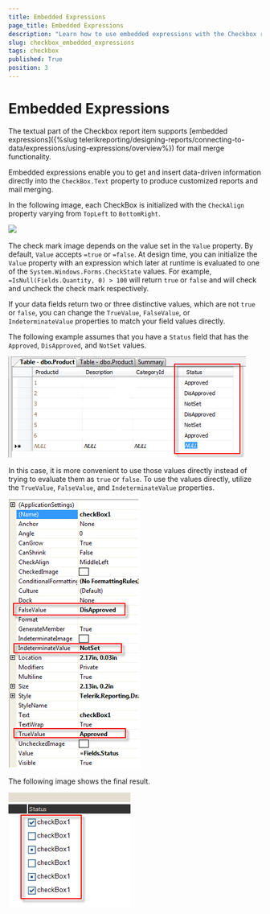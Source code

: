 ```yaml
---
title: Embedded Expressions
page_title: Embedded Expressions 
description: "Learn how to use embedded expressions with the Checkbox report item when working with Telerik Reporting."
slug: checkbox_embedded_expressions
tags: checkbox
published: True
position: 3
---
```


# Embedded Expressions

The textual part of the Checkbox report item supports [embedded expressions]({%slug telerikreporting/designing-reports/connecting-to-data/expressions/using-expressions/overview%}) for mail merge functionality. 

Embedded expressions enable you to get and insert data-driven information directly into the `CheckBox.Text` property to produce customized reports and mail merging. 

In the following image, each CheckBox is initialized with the `CheckAlign` property varying from `TopLeft` to `BottomRight`. 

![](images/checkboxitem2.jpg)

The check mark image depends on the value set in the `Value` property. By default, `Value` accepts `=true` or `=false`. At design time, you can initialize the `Value` property with an expression which later at runtime is evaluated to one of the `System.Windows.Forms.CheckState` values. For example, `=IsNull(Fields.Quantity, 0) > 100` will return `true` or `false` and will check and uncheck the check mark respectively. 

If your data fields return two or three distinctive values, which are not `true` or `false`, you can change the `TrueValue`, `FalseValue`, or `IndeterminateValue` properties to match your field values directly. 

The following example assumes that you have a `Status` field that has the `Approved`, `DisApproved`, and `NotSet` values.    

![](../images/checkboxEval1.png)

In this case, it is more convenient to use those values directly instead of trying to evaluate them as `true` or `false`. To use the values directly, utilize the `TrueValue`, `FalseValue`, and `IndeterminateValue` properties. 

![](../images/checkboxEval2.png)

The following image shows the final result.  

![](../images/CheckBoxEval3.png)


